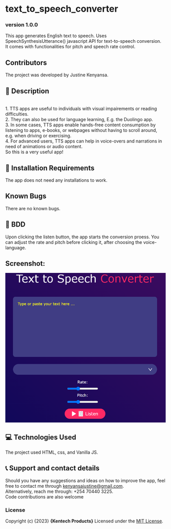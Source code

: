 # text_to_speech_converter
### version 1.0.0
This app generates English text to speech. Uses  SpeechSynthesisUtterance() javascript API for text-to-speech conversion. <br>It comes with functionalities for pitch and speech rate control.

## Contributors
The project was developed by Justine Kenyansa.

## :flashlight: Description
<br>
1. TTS apps are useful to individuals with visual impairements or reading difficulties. <br> 2. They can also be used for language learning, E.g. the Duolingo app. <br> 3. In some cases, TTS apps enable hands-free content consumption by listening to apps, e-books, or webpages without having to scroll around, e.g. when driving or exercising. <br> 4. For advanced users, TTS apps can help in voice-overs and narrations in need of animations or audio content.<br> So this is a very useful app!

## :pushpin: Installation Requirements
The app does not need any installations to work.
## Known Bugs
There are no known bugs.
## :pushpin: BDD
Upon clicking the listen button, the app starts the conversion proess. You can adjust the rate and pitch before clicking it, after choosing the voice-language. 
## Screenshot:
![Text-to-speech converter](newApp.PNG)
## :computer: Technologies Used
 The project used HTML, css, and Vanilla JS.
 ## :telephone_receiver: Support and contact details
Should you have any suggestions and ideas on how to improve the app, feel free to contact me through kenyansajustine@gmail.com. <br>
Alternatively, reach me through: +254 70440 3225. <br>
Code contributions are also welcome
### License
Copyright (c) {2023} **{Kentech Products}**
Licensed under the [MIT License](LICENSE).